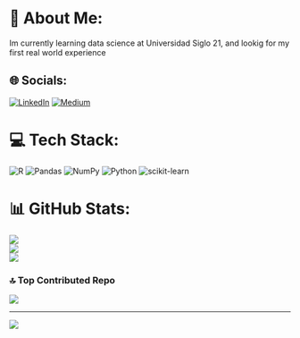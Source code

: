 # 💫 About Me:
Im currently learning data science at Universidad Siglo 21, and lookig for my first real world experience


## 🌐 Socials:
[![LinkedIn](https://img.shields.io/badge/LinkedIn-%230077B5.svg?logo=linkedin&logoColor=white)](https://linkedin.com/in/https://www.linkedin.com/in/jcs2) [![Medium](https://img.shields.io/badge/Medium-12100E?logo=medium&logoColor=white)](https://medium.com/@https://medium.com/@juancruzsaldano9) 

# 💻 Tech Stack:
![R](https://img.shields.io/badge/r-%23276DC3.svg?style=flat&logo=r&logoColor=white) ![Pandas](https://img.shields.io/badge/pandas-%23150458.svg?style=flat&logo=pandas&logoColor=white) ![NumPy](https://img.shields.io/badge/numpy-%23013243.svg?style=flat&logo=numpy&logoColor=white) ![Python](https://img.shields.io/badge/python-3670A0?style=flat&logo=python&logoColor=ffdd54) ![scikit-learn](https://img.shields.io/badge/scikit--learn-%23F7931E.svg?style=flat&logo=scikit-learn&logoColor=white)
# 📊 GitHub Stats:
![](https://github-readme-stats.vercel.app/api?username=Fowardelcac&theme=dark&hide_border=false&include_all_commits=true&count_private=false)<br/>
![](https://github-readme-streak-stats.herokuapp.com/?user=Fowardelcac&theme=dark&hide_border=false)<br/>
![](https://github-readme-stats.vercel.app/api/top-langs/?username=Fowardelcac&theme=dark&hide_border=false&include_all_commits=true&count_private=false&layout=compact)



### 🔝 Top Contributed Repo
![](https://github-contributor-stats.vercel.app/api?username=Fowardelcac&limit=5&theme=dark&combine_all_yearly_contributions=true)

---
[![](https://visitcount.itsvg.in/api?id=Fowardelcac&icon=0&color=0)](https://visitcount.itsvg.in)

<!-- Proudly created with GPRM ( https://gprm.itsvg.in ) -->
